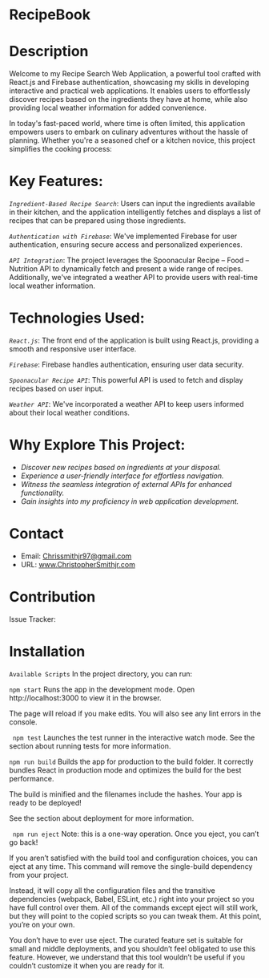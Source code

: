 # RecipeBook

# Description 
Welcome to my Recipe Search Web Application, a powerful tool crafted with React.js and Firebase authentication, showcasing my skills in developing interactive and practical web applications. It enables users to effortlessly discover recipes based on the ingredients they have at home, while also providing local weather information for added convenience.

In today's fast-paced world, where time is often limited, this application empowers users to embark on culinary adventures without the hassle of planning. Whether you're a seasoned chef or a kitchen novice, this project simplifies the cooking process:
# Key Features:

*`Ingredient-Based Recipe Search`*: Users can input the ingredients available in their kitchen, and the application intelligently fetches and displays a list of recipes that can be prepared using those ingredients.

*`Authentication with Firebase`*: We've implemented Firebase for user authentication, ensuring secure access and personalized experiences.

*`API Integration`*: The project leverages the Spoonacular Recipe – Food – Nutrition API to dynamically fetch and present a wide range of recipes. Additionally, we've integrated a weather API to provide users with real-time local weather information.

# Technologies Used:

*`React.js`*: The front end of the application is built using React.js, providing a smooth and responsive user interface.

*`Firebase`*: Firebase handles authentication, ensuring user data security.

*`Spoonacular Recipe API`*: This powerful API is used to fetch and display recipes based on user input.

*`Weather API`*: We've incorporated a weather API to keep users informed about their local weather conditions.

# Why Explore This Project:

* *Discover new recipes based on ingredients at your disposal.*
* *Experience a user-friendly interface for effortless navigation.*
* *Witness the seamless integration of external APIs for enhanced functionality.*
* *Gain insights into my proficiency in web application development.*

# Contact
* Email: Chrissmithjr97@gmail.com
* URL: www.ChristopherSmithjr.com

# Contribution
Issue Tracker: 

# Installation
 ``` Available Scripts ```
In the project directory, you can run:

```npm start```
Runs the app in the development mode.
Open http://localhost:3000 to view it in the browser.

The page will reload if you make edits.
You will also see any lint errors in the console.

``` npm test```
Launches the test runner in the interactive watch mode.
See the section about running tests for more information.

```npm run build```
Builds the app for production to the build folder.
It correctly bundles React in production mode and optimizes the build for the best performance.

The build is minified and the filenames include the hashes.
Your app is ready to be deployed!

See the section about deployment for more information.

``` npm run eject```
Note: this is a one-way operation. Once you eject, you can’t go back!

If you aren’t satisfied with the build tool and configuration choices, you can eject at any time. This command will remove the single-build dependency from your project.

Instead, it will copy all the configuration files and the transitive dependencies (webpack, Babel, ESLint, etc.) right into your project so you have full control over them. All of the commands except eject will still work, but they will point to the copied scripts so you can tweak them. At this point, you’re on your own.

You don’t have to ever use eject. The curated feature set is suitable for small and middle deployments, and you shouldn’t feel obligated to use this feature. However, we understand that this tool wouldn’t be useful if you couldn’t customize it when you are ready for it.
